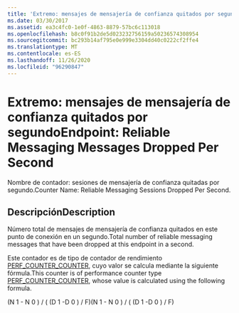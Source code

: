 ```yaml
---
title: 'Extremo: mensajes de mensajería de confianza quitados por segundo'
ms.date: 03/30/2017
ms.assetid: ea3c4fc0-1e0f-4863-8879-57bc6c113018
ms.openlocfilehash: b8c0f91b2de5d023232756159a50236574308954
ms.sourcegitcommit: bc293b14af795e0e999e3304dd40c0222cf2ffe4
ms.translationtype: MT
ms.contentlocale: es-ES
ms.lasthandoff: 11/26/2020
ms.locfileid: "96290847"
---
```

# <a name="endpoint-reliable-messaging-messages-dropped-per-second"></a><span data-ttu-id="1be2b-102">Extremo: mensajes de mensajería de confianza quitados por segundo</span><span class="sxs-lookup"><span data-stu-id="1be2b-102">Endpoint: Reliable Messaging Messages Dropped Per Second</span></span>

<span data-ttu-id="1be2b-103">Nombre de contador: sesiones de mensajería de confianza quitadas por segundo.</span><span class="sxs-lookup"><span data-stu-id="1be2b-103">Counter Name: Reliable Messaging Sessions Dropped Per Second.</span></span>  
  
## <a name="description"></a><span data-ttu-id="1be2b-104">Descripción</span><span class="sxs-lookup"><span data-stu-id="1be2b-104">Description</span></span>  

 <span data-ttu-id="1be2b-105">Número total de mensajes de mensajería de confianza quitados en este punto de conexión en un segundo.</span><span class="sxs-lookup"><span data-stu-id="1be2b-105">Total number of reliable messaging messages that have been dropped at this endpoint in a second.</span></span>  
  
 <span data-ttu-id="1be2b-106">Este contador es de tipo de contador de rendimiento [PERF_COUNTER_COUNTER](/previous-versions/windows/it-pro/windows-server-2003/cc740048(v=ws.10)), cuyo valor se calcula mediante la siguiente fórmula.</span><span class="sxs-lookup"><span data-stu-id="1be2b-106">This counter is of performance counter type [PERF_COUNTER_COUNTER](/previous-versions/windows/it-pro/windows-server-2003/cc740048(v=ws.10)), whose value is calculated using the following formula.</span></span>  
  
 <span data-ttu-id="1be2b-107">(N 1 - N 0 ) / ( (D 1 -D 0 ) / F)</span><span class="sxs-lookup"><span data-stu-id="1be2b-107">(N 1 - N 0 ) / ( (D 1 -D 0 ) / F)</span></span>
